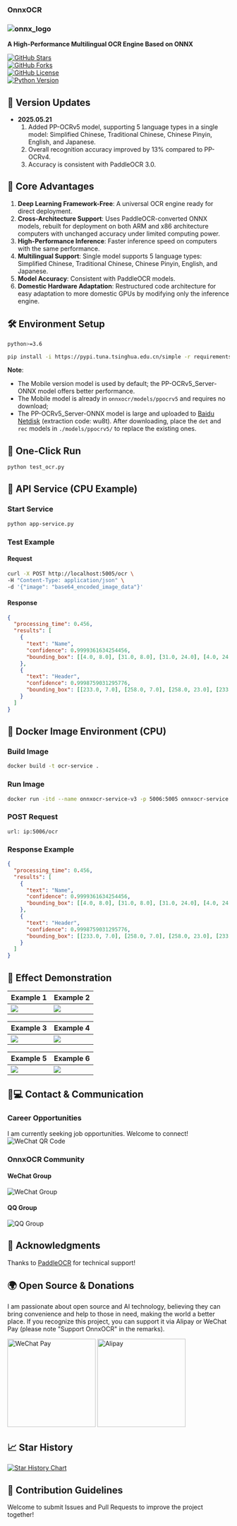 


### **OnnxOCR**  
### ![onnx_logo](onnxocr/test_images/onnxocr_logo.png)  

**A High-Performance Multilingual OCR Engine Based on ONNX**  

[![GitHub Stars](https://img.shields.io/github/stars/jingsongliujing/OnnxOCR?style=social&label=Star&maxAge=3600)](https://github.com/jingsongliujing/OnnxOCR/stargazers)  
[![GitHub Forks](https://img.shields.io/github/forks/jingsongliujing/OnnxOCR?style=social&label=Fork&maxAge=3600)](https://github.com/jingsongliujing/OnnxOCR/network/members)  
[![GitHub License](https://img.shields.io/github/license/jingsongliujing/OnnxOCR)](https://github.com/jingsongliujing/OnnxOCR/blob/main/LICENSE)  
[![Python Version](https://img.shields.io/badge/Python-%E2%89%A53.6-blue.svg)](https://www.python.org/)  


## 🚀 Version Updates  
- **2025.05.21**  
  1. Added PP-OCRv5 model, supporting 5 language types in a single model: Simplified Chinese, Traditional Chinese, Chinese Pinyin, English, and Japanese.  
  2. Overall recognition accuracy improved by 13% compared to PP-OCRv4.  
  3. Accuracy is consistent with PaddleOCR 3.0.  


## 🌟 Core Advantages  
1. **Deep Learning Framework-Free**: A universal OCR engine ready for direct deployment.  
2. **Cross-Architecture Support**: Uses PaddleOCR-converted ONNX models, rebuilt for deployment on both ARM and x86 architecture computers with unchanged accuracy under limited computing power.  
3. **High-Performance Inference**: Faster inference speed on computers with the same performance.  
4. **Multilingual Support**: Single model supports 5 language types: Simplified Chinese, Traditional Chinese, Chinese Pinyin, English, and Japanese.  
5. **Model Accuracy**: Consistent with PaddleOCR models.  
6. **Domestic Hardware Adaptation**: Restructured code architecture for easy adaptation to more domestic GPUs by modifying only the inference engine.  


## 🛠️ Environment Setup  
```bash  
python>=3.6  

pip install -i https://pypi.tuna.tsinghua.edu.cn/simple -r requirements.txt  
```  

**Note**:  
- The Mobile version model is used by default; the PP-OCRv5_Server-ONNX model offers better performance.  
- The Mobile model is already in `onnxocr/models/ppocrv5` and requires no download;  
- The PP-OCRv5_Server-ONNX model is large and uploaded to [Baidu Netdisk](https://pan.baidu.com/s/1hpENH_SkLDdwXkmlsX0GUQ?pwd=wu8t) (extraction code: wu8t). After downloading, place the `det` and `rec` models in `./models/ppocrv5/` to replace the existing ones.  


## 🚀 One-Click Run  
```bash  
python test_ocr.py  
```  


## 📡 API Service (CPU Example)  
### Start Service  
```bash  
python app-service.py  
```  

### Test Example  
#### Request  
```bash  
curl -X POST http://localhost:5005/ocr \  
-H "Content-Type: application/json" \  
-d '{"image": "base64_encoded_image_data"}'  
```  

#### Response  
```json  
{  
  "processing_time": 0.456,  
  "results": [  
    {  
      "text": "Name",  
      "confidence": 0.9999361634254456,  
      "bounding_box": [[4.0, 8.0], [31.0, 8.0], [31.0, 24.0], [4.0, 24.0]]  
    },  
    {  
      "text": "Header",  
      "confidence": 0.9998759031295776,  
      "bounding_box": [[233.0, 7.0], [258.0, 7.0], [258.0, 23.0], [233.0, 23.0]]  
    }  
  ]  
}  
```  


## 🐳 Docker Image Environment (CPU)  
### Build Image  
```bash  
docker build -t ocr-service .  
```  

### Run Image  
```bash  
docker run -itd --name onnxocr-service-v3 -p 5006:5005 onnxocr-service:v3  
```  

### POST Request  
```  
url: ip:5006/ocr  
```  

### Response Example  
```json  
{  
  "processing_time": 0.456,  
  "results": [  
    {  
      "text": "Name",  
      "confidence": 0.9999361634254456,  
      "bounding_box": [[4.0, 8.0], [31.0, 8.0], [31.0, 24.0], [4.0, 24.0]]  
    },  
    {  
      "text": "Header",  
      "confidence": 0.9998759031295776,  
      "bounding_box": [[233.0, 7.0], [258.0, 7.0], [258.0, 23.0], [233.0, 23.0]]  
    }  
  ]  
}  
```  


## 🌟 Effect Demonstration  
| Example 1 | Example 2 |  
|-----------|-----------|  
| ![](result_img/r1.png) | ![](result_img/r2.png) |  

| Example 3 | Example 4 |  
|-----------|-----------|  
| ![](result_img/r3.png) | ![](result_img/draw_ocr4.jpg) |  

| Example 5 | Example 6 |  
|-----------|-----------|  
| ![](result_img/draw_ocr5.jpg) | ![](result_img/555.png) |  


## 👨💻 Contact & Communication  
### Career Opportunities  
I am currently seeking job opportunities. Welcome to connect!  
![WeChat QR Code](onnxocr/test_images/myQR.jpg)  

### OnnxOCR Community  
#### WeChat Group  
![WeChat Group](onnxocr/test_images/微信群.jpg)  

#### QQ Group  
![QQ Group](onnxocr/test_images/QQ群.jpg)  


## 🎉 Acknowledgments  
Thanks to [PaddleOCR](https://github.com/PaddlePaddle/PaddleOCR) for technical support!  


## 🌍 Open Source & Donations  
I am passionate about open source and AI technology, believing they can bring convenience and help to those in need, making the world a better place. If you recognize this project, you can support it via Alipay or WeChat Pay (please note "Support OnnxOCR" in the remarks).  

<img src="onnxocr/test_images/weixin_pay.jpg" alt="WeChat Pay" width="200">
<img src="onnxocr/test_images/zhifubao_pay.jpg" alt="Alipay" width="200">


## 📈 Star History  
[![Star History Chart](https://api.star-history.com/svg?repos=jingsongliujing/OnnxOCR&type=Date)](https://star-history.com/#jingsongliujing/OnnxOCR&Date)  


## 🤝 Contribution Guidelines  
Welcome to submit Issues and Pull Requests to improve the project together!  
